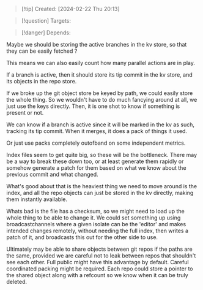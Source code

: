 
>[!tip] Created: [2024-02-22 Thu 20:13]

>[!question] Targets: 

>[!danger] Depends: 

Maybe we should be storing the active branches in the kv store, so that they can be easily fetched ?

This means we can also easily count how many parallel actions are in play.

If a branch is active, then it should store its tip commit in the kv store, and its objects in the repo store.

If we broke up the git object store be keyed by path, we could easily store the whole thing.
So we wouldn't have to do much fancying around at all, we just use the keys directly.
Then, it is one shot to know if something is present or not.


We can know if a branch is active since it will be marked in the kv as such, tracking its tip commit.  When it merges, it does a pack of things it used.

Or just use packs completely outofband on some independent metrics.

Index files seem to get quite big, so these will be the bottleneck.
There may be a way to break these down too, or at least generate them rapidly or somehow generate a patch for them based on what we know about the previous commit and what changed.

What's good about that is the heaviest thing we need to move around is the index, and all the repo objects can just be stored in the kv directly, making them instantly available.

Whats bad is the file has a checksum, so we might need to load up the whole thing to be able to change it.  We could set something up using broadcastchannels where a given isolate can be the 'editor' and makes intended changes remotely, without needing the full index, then writes a patch of it, and broadcasts this out for the other side to use.

Ultimately may be able to share objects between git repos if the paths are the same, provided we are careful not to leak between repos that shouldn't see each other.  Full public might have this advantage by default.  Careful coordinated packing might be required.  Each repo could store a pointer to the shared object along with a refcount so we know when it can be truly deleted.